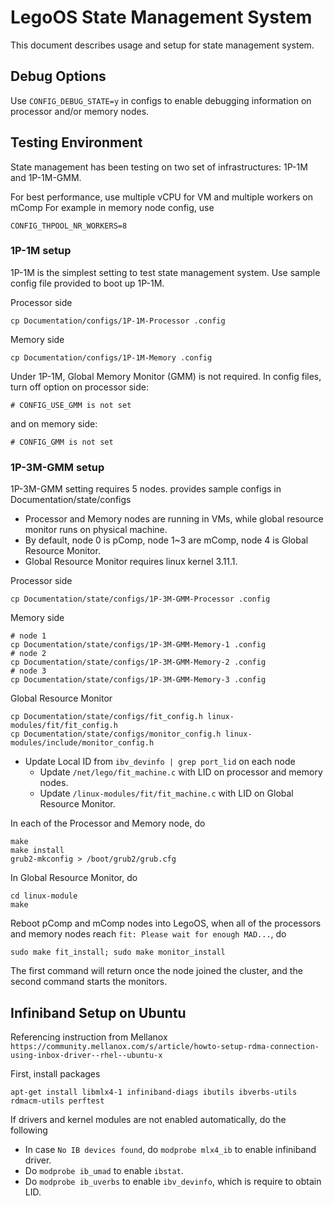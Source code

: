 # LegoOS State Management System

This document describes usage and setup for state management system.

## Debug Options
Use `CONFIG_DEBUG_STATE=y` in configs to enable debugging information on processor and/or memory nodes.

## Testing Environment
State management has been testing on two set of infrastructures: 1P-1M and 1P-1M-GMM.

For best performance, use multiple vCPU for VM and multiple workers on mComp
For example in memory node config, use
```
CONFIG_THPOOL_NR_WORKERS=8
```

### 1P-1M setup
1P-1M is the simplest setting to test state management system. Use sample config file provided to boot up 1P-1M.

Processor side
```
cp Documentation/configs/1P-1M-Processor .config
```

Memory side
```
cp Documentation/configs/1P-1M-Memory .config
```

Under 1P-1M, Global Memory Monitor (GMM) is not required. In config files, turn off option on processor side:
```
# CONFIG_USE_GMM is not set
```
and on memory side:
```
# CONFIG_GMM is not set
```
### 1P-3M-GMM setup
1P-3M-GMM setting requires 5 nodes. provides sample configs in Documentation/state/configs

- Processor and Memory nodes are running in VMs, while global resource monitor runs on physical machine.
- By default, node 0 is pComp, node 1~3 are mComp, node 4 is Global Resource Monitor.
- Global Resource Monitor requires linux kernel 3.11.1.

Processor side
```
cp Documentation/state/configs/1P-3M-GMM-Processor .config
```

Memory side
```
# node 1
cp Documentation/state/configs/1P-3M-GMM-Memory-1 .config
# node 2
cp Documentation/state/configs/1P-3M-GMM-Memory-2 .config
# node 3
cp Documentation/state/configs/1P-3M-GMM-Memory-3 .config
```

Global Resource Monitor
```
cp Documentation/state/configs/fit_config.h linux-modules/fit/fit_config.h
cp Documentation/state/configs/monitor_config.h linux-modules/include/monitor_config.h
```

- Update Local ID from `ibv_devinfo | grep port_lid` on each node
    - Update `/net/lego/fit_machine.c` with LID on processor and memory nodes.
    - Update `/linux-modules/fit/fit_machine.c` with LID on Global Resource Monitor.

In each of the Processor and Memory node, do
```
make
make install
grub2-mkconfig > /boot/grub2/grub.cfg
```

In Global Resource Monitor, do
```
cd linux-module
make
```

Reboot pComp and mComp nodes into LegoOS, when all of the processors and memory nodes reach `fit: Please wait for enough MAD...`, do
```
sudo make fit_install; sudo make monitor_install
```
The first command will return once the node joined the cluster, and the second command starts the monitors.

## Infiniband Setup on Ubuntu
Referencing instruction from Mellanox
`https://community.mellanox.com/s/article/howto-setup-rdma-connection-using-inbox-driver--rhel--ubuntu-x`

First, install packages
```
apt-get install libmlx4-1 infiniband-diags ibutils ibverbs-utils rdmacm-utils perftest
```
If drivers and kernel modules are not enabled automatically, do the following
- In case `No IB devices found`, do `modprobe mlx4_ib` to enable infiniband driver.
- Do `modprobe ib_umad` to enable `ibstat`.
- Do `modprobe ib_uverbs` to enable `ibv_devinfo`, which is require to obtain LID.

